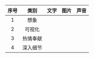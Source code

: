 | 序号 | 类别 | 文字 | 图片 | 声音 |
| :-: | :-: | :-: | :-: | :-: |
| 1 | 想象 |
| 2 | 可视化 |
| 3 | 热情奉献 |
| 4 | 深入细节 |


